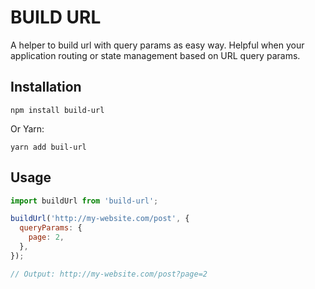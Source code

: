 # BUILD URL

A helper to build url with query params as easy way. Helpful when your application routing or state management based on URL query params.

## Installation

```
npm install build-url
```

Or Yarn:

```
yarn add buil-url
```

## Usage

```javascript
import buildUrl from 'build-url';

buildUrl('http://my-website.com/post', {
  queryParams: {
    page: 2,
  },
});

// Output: http://my-website.com/post?page=2
```
